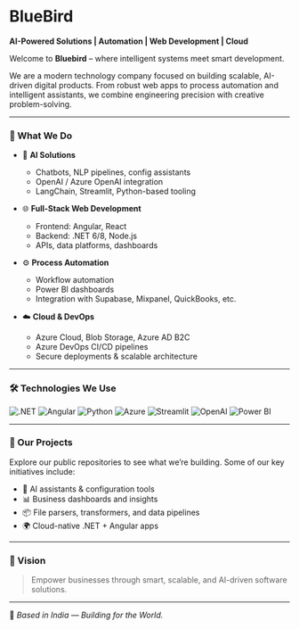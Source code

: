 # BlueBird

**AI-Powered Solutions | Automation | Web Development | Cloud**

Welcome to **Bluebird** – where intelligent systems meet smart development.

We are a modern technology company focused on building scalable, AI-driven digital products. From robust web apps to process automation and intelligent assistants, we combine engineering precision with creative problem-solving.

---

### 🚀 What We Do

- 🤖 **AI Solutions**
  - Chatbots, NLP pipelines, config assistants
  - OpenAI / Azure OpenAI integration
  - LangChain, Streamlit, Python-based tooling

- 🌐 **Full-Stack Web Development**
  - Frontend: Angular, React
  - Backend: .NET 6/8, Node.js
  - APIs, data platforms, dashboards

- ⚙️ **Process Automation**
  - Workflow automation
  - Power BI dashboards
  - Integration with Supabase, Mixpanel, QuickBooks, etc.

- ☁️ **Cloud & DevOps**
  - Azure Cloud, Blob Storage, Azure AD B2C
  - Azure DevOps CI/CD pipelines
  - Secure deployments & scalable architecture

---

### 🛠️ Technologies We Use

![.NET](https://img.shields.io/badge/.NET-512BD4?style=flat-square&logo=dotnet&logoColor=white)
![Angular](https://img.shields.io/badge/Angular-DD0031?style=flat-square&logo=angular&logoColor=white)
![Python](https://img.shields.io/badge/Python-3776AB?style=flat-square&logo=python&logoColor=white)
![Azure](https://img.shields.io/badge/Azure-0078D4?style=flat-square&logo=azure-devops&logoColor=white)
![Streamlit](https://img.shields.io/badge/Streamlit-FF4B4B?style=flat-square&logo=streamlit&logoColor=white)
![OpenAI](https://img.shields.io/badge/OpenAI-412991?style=flat-square&logo=openai&logoColor=white)
![Power BI](https://img.shields.io/badge/PowerBI-F2C811?style=flat-square&logo=powerbi&logoColor=black)

---

### 📂 Our Projects

Explore our public repositories to see what we’re building. Some of our key initiatives include:

- 🧠 AI assistants & configuration tools
- 📊 Business dashboards and insights
- 📦 File parsers, transformers, and data pipelines
- 🌍 Cloud-native .NET + Angular apps

---

### 🧭 Vision

> Empower businesses through smart, scalable, and AI-driven software solutions.

---

📍 *Based in India — Building for the World.*

